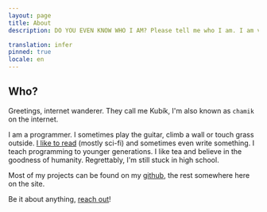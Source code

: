 ```yaml
---
layout: page
title: About
description: DO YOU EVEN KNOW WHO I AM? Please tell me who I am. I am very lost in life.

translation: infer
pinned: true
locale: en
---
```


## Who?

Greetings, internet wanderer. They call me Kubík, I'm also known as `chamik` on the internet.

I am a programmer. I sometimes play the guitar, climb a wall or touch grass outside. [I like to read](https://knih.chamik.eu/) (mostly sci-fi) and sometimes even write something. I teach programming to younger generations. I like tea and believe in the goodness of humanity. Regrettably, I'm still stuck in high school.

Most of my projects can be found on my [github](https://github.com/chamik), the rest somewhere here on the site.

Be it about anything, [reach out](/contact)!